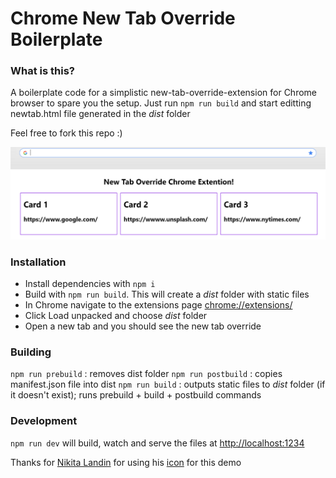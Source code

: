 # Chrome New Tab Override Boilerplate

### What is this?

A boilerplate code for a simplistic new-tab-override-extension for Chrome browser to spare you the setup.
Just run `npm run build` and start editting
newtab.html file generated in the _dist_ folder

Feel free to fork this repo :)

![](newtab.png)

### Installation

- Install dependencies with `npm i`
- Build with `npm run build`. This will create a _dist_ folder with static files
- In Chrome navigate to the extensions page [chrome://extensions/](chrome://extensions/)
- Click Load unpacked and choose _dist_ folder
- Open a new tab and you should see the new tab override

### Building

`npm run prebuild` : removes dist folder
`npm run postbuild` : copies manifest.json file into dist
`npm run build` : outputs static files to _dist_ folder (if it doesn't exist); runs prebuild + build + postbuild commands

### Development

`npm run dev` will build, watch and serve the files at [http://localhost:1234](http://localhost:1234)

Thanks for [Nikita Landin](https://www.iconfinder.com/NikWB) for using his [icon](https://www.iconfinder.com/icons/4584654/browser_chrome_logo_media_network_social_web_icon) for this demo
